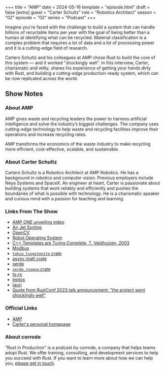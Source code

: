 +++
title = "AMP"
date = 2024-05-16
template = "episode.html"
draft = false
[extra]
guest = "Carter Schultz"
role = "Robotics Architect"
season = "02"
episode = "02"
series = "Podcast"
+++

<div><script id="letscast-player-8087b1dc" src="https://letscast.fm/podcasts/rust-in-production-82281512/episodes/rust-in-production-ep-9-amp-s-carter-schultz/player.js?size=s"></script></div>

Imagine you're faced with the challenge to build a system that can handle billions of recyclable items per year
with the goal of being better than a human at identifying what can be recycled. 
Material classification is a complex problem that requires a lot of data and a lot of processing power
and it is a cutting-edge field of research.

Carters Schultz and his colleagues at AMP chose Rust to build the core of this system &mdash; and it worked "shockingly well".
In this interview, Carter, charismatic and witty, shares his experience of getting your hands dirty with Rust,
and building a cutting-edge production-ready system, which can be now replicated across the world.

<!-- more -->

## Show Notes

### About AMP

AMP gives waste and recycling leaders the power to harness artificial
intelligence and solve the industry’s biggest challenges. The company uses
cutting-edge technology to help waste and recycling facilities improve their
operations and increase recycling rates.

AMP transforms the economics of the waste industry to make recycling more
efficient, cost-effective, scalable, and sustainable.


### About Carter Schultz

Carters Schultz is a Robotics Architect at AMP Robotics. He has a background in
robotics and computer vision. Previous employers include Neya Systems and SpaceX.
An engineer at heart, Carter is passionate about building systems that work
reliably and efficiently and pushes the boundaries of what is possible with
technology. He is a charismatic speaker and curious mind with a passion for
teaching and learning.

### Links From The Show

- [AMP ONE unveiling video](https://youtu.be/aiC-w-gl2Fg)
- [Air Jet Sorting](https://youtu.be/EhV0QgegjHA)
- [OpenCV](https://opencv.org/)
- [Robot Operating System](https://www.ros.org/)
- [C++ Templates are Turing Complete, T. Veldhuizen, 2003](https://web.archive.org/web/20131101122512/http://ubietylab.net/ubigraph/content/Papers/pdf/CppTuring.pdf)
- [Modbus](https://en.wikipedia.org/wiki/Modbus)
- [`tokio_tungstenite` crate](https://github.com/snapview/tokio-tungstenite)
- [async mqtt crate](https://github.com/eclipse/paho.mqtt.rust)
- [serde](https://serde.rs/)
- [`serde_rosmsg` crate](https://github.com/adnanademovic/serde_rosmsg)
- [ts-rs](https://github.com/Aleph-Alpha/ts-rs)
- [leptos](https://github.com/leptos-rs/leptos)
- [tauri](https://tauri.app/)
- [Quote from RustConf 2023 talk announcement: "the project went shockingly well"](https://archive.ph/20230528104957/https://rustconf.com/schedule)


### Official Links

 - [AMP](https://ampsortation.com)
 - [Carter's personal homepage](https://www.carterschultz.com/)


### About corrode

"Rust in Production" is a podcast by corrode, a company that helps teams adopt
Rust. We offer training, consulting, and development services to help you
succeed with Rust. If you want to learn more about how we can help you, [please
get in touch](/about).
